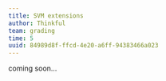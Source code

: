 ```yaml
---
title: SVM extensions
author: Thinkful
team: grading
time: 5
uuid: 84989d8f-ffcd-4e20-a6ff-94383466a023
---
```


coming soon...
